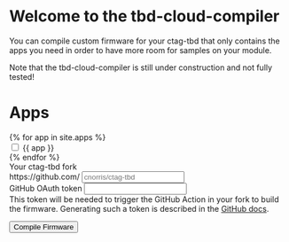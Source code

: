 <h1>Welcome to the tbd-cloud-compiler</h1>

<p>You can compile custom firmware for your ctag-tbd that only contains the apps you need in order to have more room for samples on your module.</p>

<div class="alert alert-warning" role="alert">
  Note that the tbd-cloud-compiler is still under construction and not fully tested! 
</div>

<h1>Apps</h1>

<form>
    <div class="row">
    {% for app in site.apps %}
    <div class="col-4 mt-1">
        <div class="form-check form-switch">
          <input class="form-check-input" type="checkbox" id="{{ app }}">
          <label class="form-check-label" for="{{ app }}">{{ app }}</label>
        </div>
    </div>
    {% endfor %}
    </div>
    <label for="basic-url" class="form-label mt-2">Your ctag-tbd fork</label>
    <div class="input-group mb-3">
        <span class="input-group-text" id="basic-addon3">https://github.com/</span>
        <input type="text" class="form-control" id="fork-url" aria-describedby="basic-addon3" placeholder="cnorris/ctag-tbd">
    </div>
    <div class="mb-3">
        <label for="oauth-help" class="form-label">GitHub OAuth token</label>
        <input type="text" class="form-control" id="oauth-token" aria-describedby="oauth-help">
        <div id="oauth-help" class="form-text">This token will be needed to trigger the GitHub Action in your fork to build the firmware. Generating such a token is described in the <a target="_blank" href="https://docs.github.com/en/github/authenticating-to-github/keeping-your-account-and-data-secure/creating-a-personal-access-token">GitHub docs</a>.</div>
    </div>
</form>
<button onclick="trigger_workflow()" class="btn btn-primary">Compile Firmware</button>

<script>
    const apps = [];
    function trigger_workflow() {
        let oauth_token = $('#oauth-token').val();
        let user = $('#fork-url').val().split('/')[0];
        let repo = $('#fork-url').val().split('/')[1];
        let included_apps = [];
        let removed_apps = [];

        for (let app of apps) {
            let id = `#${app}`;
            if ($(id).is(":checked")) {
                included_apps.push(app);
            } else {
                removed_apps.push(app);
            }
        }

        console.log(oauth_token);
        console.log(user);
        console.log(repo);
        console.log(included_apps);
        console.log(removed_apps);
    }
    
</script>
